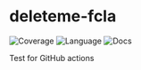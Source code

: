 # deleteme-fcla
![Coverage](https://img.shields.io/codecov/c/github/nlasagni/deleteme-fcla)
![Language](https://img.shields.io/github/languages/top/nlasagni/deleteme-fcla)
![Docs](https://img.shields.io/badge/docs-dokka-green?link=https://nlasagni.github.io/deleteme-fcla/dokka/)

Test for GitHub actions
